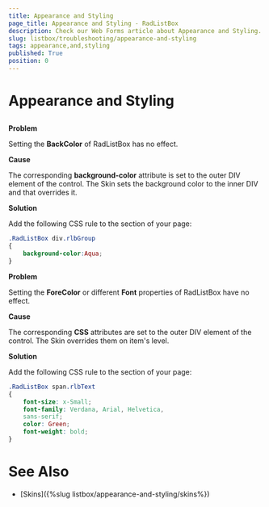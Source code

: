 ```yaml
---
title: Appearance and Styling
page_title: Appearance and Styling - RadListBox
description: Check our Web Forms article about Appearance and Styling.
slug: listbox/troubleshooting/appearance-and-styling
tags: appearance,and,styling
published: True
position: 0
---
```


# Appearance and Styling

## 

**Problem**

Setting the **BackColor** of RadListBox has no effect.

**Cause**

The corresponding **background-color** attribute is set to the outer DIV element of the control. The Skin sets the background color to the inner DIV and that overrides it.

**Solution**

Add the following CSS rule to the <head> section of your page:

````CSS
.RadListBox div.rlbGroup 
{ 
	background-color:Aqua; 
}
````

**Problem**

Setting the **ForeColor** or different **Font** properties of RadListBox have no effect.

**Cause**

The corresponding **CSS** attributes are set to the outer DIV element of the control. The Skin overrides them on item's level.

**Solution**

Add the following CSS rule to the <head> section of your page:

````CSS
.RadListBox span.rlbText 
{ 
	font-size: x-Small; 
	font-family: Verdana, Arial, Helvetica,
	sans-serif; 
	color: Green; 
	font-weight: bold;
}
````

# See Also

 * [Skins]({%slug listbox/appearance-and-styling/skins%})
